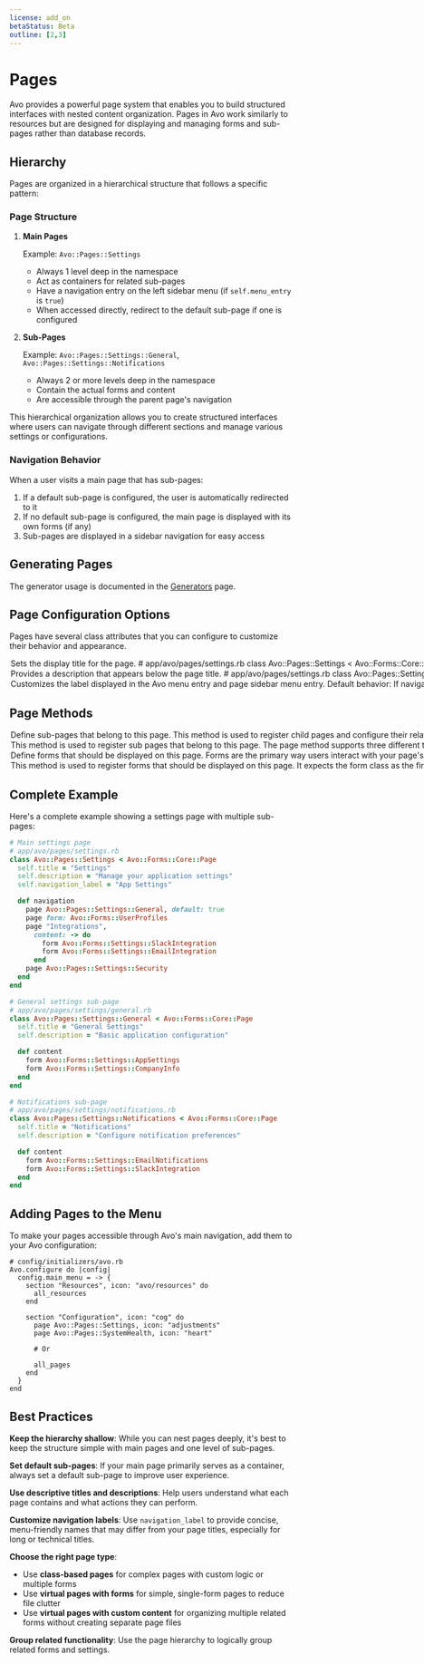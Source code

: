```yaml
---
license: add_on
betaStatus: Beta
outline: [2,3]
---
```


# Pages

Avo provides a powerful page system that enables you to build structured interfaces with nested content organization. Pages in Avo work similarly to resources but are designed for displaying and managing forms and sub-pages rather than database records.

## Hierarchy

Pages are organized in a hierarchical structure that follows a specific pattern:

### Page Structure

1. **Main Pages**

   Example: `Avo::Pages::Settings`

   - Always 1 level deep in the namespace
   - Act as containers for related sub-pages
   - Have a navigation entry on the left sidebar menu (if `self.menu_entry` is `true`)
   - When accessed directly, redirect to the default sub-page if one is configured

2. **Sub-Pages**

   Example: `Avo::Pages::Settings::General`, `Avo::Pages::Settings::Notifications`

   - Always 2 or more levels deep in the namespace
   - Contain the actual forms and content
   - Are accessible through the parent page's navigation

This hierarchical organization allows you to create structured interfaces where users can navigate through different sections and manage various settings or configurations.

### Navigation Behavior

When a user visits a main page that has sub-pages:

1. If a default sub-page is configured, the user is automatically redirected to it
2. If no default sub-page is configured, the main page is displayed with its own forms (if any)
3. Sub-pages are displayed in a sidebar navigation for easy access

## Generating Pages

The generator usage is documented in the [Generators](./generator.html#page-generator) page.

## Page Configuration Options

Pages have several class attributes that you can configure to customize their behavior and appearance.

<Option name="self.title" headingSize=3>

Sets the display title for the page.

```ruby{3}
# app/avo/pages/settings.rb
class Avo::Pages::Settings < Avo::Forms::Core::Page
  self.title = "Application Settings"
end
```
</Option>

<Option name="self.description" headingSize=3>

Provides a description that appears below the page title.

```ruby{3}
# app/avo/pages/settings.rb
class Avo::Pages::Settings < Avo::Forms::Core::Page
  self.description = "Manage your application settings and preferences"
end
```

</Option>

<Option name="self.navigation_label" headingSize=3>

Customizes the label displayed in the Avo menu entry and page sidebar menu entry.

**Default behavior:**
- If `navigation_label` is not set, it defaults to the `title`
- If `title` is not set, it takes the last namespace from the class and humanizes it

```ruby{3}
# app/avo/pages/settings.rb
class Avo::Pages::Settings < Avo::Forms::Core::Page
  self.navigation_label = "App Configuration"
end
```

This is particularly useful when you want different text in navigation menus than what's displayed as the page title, or when you want to shorten long titles for better menu presentation.

</Option>


## Page Methods

<Option name="def navigation" headingSize=3>


Define sub-pages that belong to this page. This method is used to register child pages and configure their relationship to the parent.

:::warning Boot-time Parsing
The `def navigation` method is parsed only once during application boot. Do not use conditional logic (if/else statements) or dynamic content inside this method, as it will not be re-evaluated during runtime.
:::

```ruby{3-5}
# app/avo/pages/settings.rb
class Avo::Pages::Settings < Avo::Forms::Core::Page
  def navigation
    # ...
  end
end
```

</Option>

<Option name="page" headingSize=3>

This method is used to register sub pages that belong to this page. The `page` method supports three different types of declarations:

#### 1. Class-based pages (backed by a file)

The traditional approach where you reference an existing page class.

```ruby
# app/avo/pages/settings.rb
class Avo::Pages::Settings < Avo::Forms::Core::Page
  def navigation
    page Avo::Pages::Settings::General # [!code focus]
  end
end
```

#### 2. Virtual pages that render a form

Create a "virtual" page that directly renders a form without requiring a separate page file. If title and description are not provided, the page will use the form's title and description.

```ruby
# app/avo/pages/settings.rb
class Avo::Pages::Settings < Avo::Forms::Core::Page
  def navigation
    page form: Avo::Forms::Profiles # [!code focus]
  end
end
```

#### 3. Virtual pages with custom content

Create a "virtual" page with a custom title and content block that can contain multiple forms.

```ruby
# app/avo/pages/settings.rb
class Avo::Pages::Settings < Avo::Forms::Core::Page
  def navigation
    page "Settings", # [!code focus]
      description: "Manage your application settings and preferences", # [!code focus]
      content: -> do # [!code focus]
        form Avo::Forms::General # [!code focus]
        form Avo::Forms::Integrations # [!code focus]
      end # [!code focus]
  end
end
```

### Page Options

When defining pages, you can pass additional options:

<div class="pl-8">

#### `default`

Marks a page as the default one to display when the main page is accessed. Available for all page types.

**Default value**: `false`

**Possible values**: `true` or `false`

```ruby
# app/avo/pages/settings.rb
class Avo::Pages::Settings < Avo::Forms::Core::Page
  def navigation
    page Avo::Pages::Settings::General, default: true # [!code focus]
    page form: Avo::Forms::Profiles
    page "Custom Settings",
      content: -> { form Avo::Forms::Custom },
      default: false
  end
end
```

</div>

</Option>

<Option name="def content" headingSize=3>

Define forms that should be displayed on this page. Forms are the primary way users interact with your page's functionality.

:::warning Boot-time Parsing
The `def content` method is parsed only once during application boot. Do not use conditional logic (if/else statements) or dynamic content inside this method, as it will not be re-evaluated during runtime.
:::

```ruby{3-5}
# app/avo/pages/settings/general.rb
class Avo::Pages::Settings::General < Avo::Forms::Core::Page
  def content
    # ...
  end
end
```

You can define multiple forms on a single page, and they will be displayed in the order you declare them.
</Option>

<Option name="form" headingSize=3>

This method is used to register forms that should be displayed on this page.

It expects the form class as the first argument.

```ruby
# app/avo/pages/settings/general.rb
class Avo::Pages::Settings::General < Avo::Forms::Core::Page
  def content
    form Avo::Forms::Settings::AppSettings # [!code focus]
    form Avo::Forms::Settings::ProfileSettings # [!code focus]
  end
end
```


</Option>

## Complete Example

Here's a complete example showing a settings page with multiple sub-pages:

```ruby
# Main settings page
# app/avo/pages/settings.rb
class Avo::Pages::Settings < Avo::Forms::Core::Page
  self.title = "Settings"
  self.description = "Manage your application settings"
  self.navigation_label = "App Settings"

  def navigation
    page Avo::Pages::Settings::General, default: true
    page form: Avo::Forms::UserProfiles
    page "Integrations",
      content: -> do
        form Avo::Forms::Settings::SlackIntegration
        form Avo::Forms::Settings::EmailIntegration
      end
    page Avo::Pages::Settings::Security
  end
end
```

```ruby
# General settings sub-page
# app/avo/pages/settings/general.rb
class Avo::Pages::Settings::General < Avo::Forms::Core::Page
  self.title = "General Settings"
  self.description = "Basic application configuration"

  def content
    form Avo::Forms::Settings::AppSettings
    form Avo::Forms::Settings::CompanyInfo
  end
end
```

```ruby
# Notifications sub-page
# app/avo/pages/settings/notifications.rb
class Avo::Pages::Settings::Notifications < Avo::Forms::Core::Page
  self.title = "Notifications"
  self.description = "Configure notification preferences"

  def content
    form Avo::Forms::Settings::EmailNotifications
    form Avo::Forms::Settings::SlackIntegration
  end
end
```

## Adding Pages to the Menu

<LicenseReq license="pro"/>

To make your pages accessible through Avo's main navigation, add them to your Avo configuration:

```ruby{9-10,12,14}
# config/initializers/avo.rb
Avo.configure do |config|
  config.main_menu = -> {
    section "Resources", icon: "avo/resources" do
      all_resources
    end

    section "Configuration", icon: "cog" do
      page Avo::Pages::Settings, icon: "adjustments"
      page Avo::Pages::SystemHealth, icon: "heart"

      # Or

      all_pages
    end
  }
end
```


## Best Practices

**Keep the hierarchy shallow**: While you can nest pages deeply, it's best to keep the structure simple with main pages and one level of sub-pages.

**Set default sub-pages**: If your main page primarily serves as a container, always set a default sub-page to improve user experience.

**Use descriptive titles and descriptions**: Help users understand what each page contains and what actions they can perform.

**Customize navigation labels**: Use `navigation_label` to provide concise, menu-friendly names that may differ from your page titles, especially for long or technical titles.

**Choose the right page type**:
- Use **class-based pages** for complex pages with custom logic or multiple forms
- Use **virtual pages with forms** for simple, single-form pages to reduce file clutter
- Use **virtual pages with custom content** for organizing multiple related forms without creating separate page files

**Group related functionality**: Use the page hierarchy to logically group related forms and settings.
